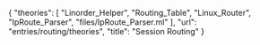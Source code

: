 {
    "theories": [
        "Linorder_Helper",
        "Routing_Table",
        "Linux_Router",
        "IpRoute_Parser",
        "files/IpRoute_Parser.ml"
    ],
    "url": "entries/routing/theories",
    "title": "Session Routing"
}